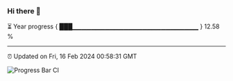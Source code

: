 ### Hi there 👋

⏳ Year progress { ███▁▁▁▁▁▁▁▁▁▁▁▁▁▁▁▁▁▁▁▁▁▁▁▁▁▁▁ } 12.58 %

---

⏰ Updated on Fri, 16 Feb 2024 00:58:31 GMT

![Progress Bar CI](https://github.com/liununu/liununu/workflows/Progress%20Bar%20CI/badge.svg)
